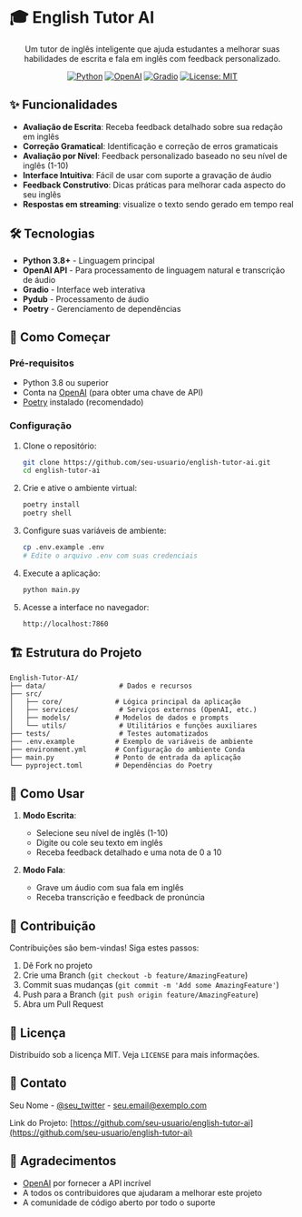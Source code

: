 # 🎓 English Tutor AI

<div align="center">
  <p>Um tutor de inglês inteligente que ajuda estudantes a melhorar suas habilidades de escrita e fala em inglês com feedback personalizado.</p>

  [![Python](https://img.shields.io/badge/Python-3.8+-blue.svg)](https://www.python.org/)
  [![OpenAI](https://img.shields.io/badge/OpenAI-API-412991.svg)](https://openai.com/)
  [![Gradio](https://img.shields.io/badge/Gradio-UI-FF4B4B.svg)](https://gradio.app/)
  [![License: MIT](https://img.shields.io/badge/License-MIT-yellow.svg)](https://opensource.org/licenses/MIT)
</div>

## ✨ Funcionalidades

- **Avaliação de Escrita**: Receba feedback detalhado sobre sua redação em inglês
- **Correção Gramatical**: Identificação e correção de erros gramaticais
- **Avaliação por Nível**: Feedback personalizado baseado no seu nível de inglês (1-10)
- **Interface Intuitiva**: Fácil de usar com suporte a gravação de áudio
- **Feedback Construtivo**: Dicas práticas para melhorar cada aspecto do seu inglês
- **Respostas em streaming**: visualize o texto sendo gerado em tempo real

## 🛠️ Tecnologias

- **Python 3.8+** - Linguagem principal
- **OpenAI API** - Para processamento de linguagem natural e transcrição de áudio
- **Gradio** - Interface web interativa
- **Pydub** - Processamento de áudio
- **Poetry** - Gerenciamento de dependências

## 🚀 Como Começar

### Pré-requisitos

- Python 3.8 ou superior
- Conta na [OpenAI](https://openai.com/) (para obter uma chave de API)
- [Poetry](https://python-poetry.org/) instalado (recomendado)

### Configuração

1. Clone o repositório:
   ```bash
   git clone https://github.com/seu-usuario/english-tutor-ai.git
   cd english-tutor-ai
   ```

2. Crie e ative o ambiente virtual:
   ```bash
   poetry install
   poetry shell
   ```

3. Configure suas variáveis de ambiente:
   ```bash
   cp .env.example .env
   # Edite o arquivo .env com suas credenciais
   ```

4. Execute a aplicação:
   ```bash
   python main.py
   ```

5. Acesse a interface no navegador:
   ```
   http://localhost:7860
   ```

## 🏗️ Estrutura do Projeto

```
English-Tutor-AI/
├── data/                  # Dados e recursos
├── src/
│   ├── core/             # Lógica principal da aplicação
│   ├── services/          # Serviços externos (OpenAI, etc.)
│   ├── models/           # Modelos de dados e prompts
│   └── utils/             # Utilitários e funções auxiliares
├── tests/                 # Testes automatizados
├── .env.example          # Exemplo de variáveis de ambiente
├── environment.yml       # Configuração do ambiente Conda
├── main.py               # Ponto de entrada da aplicação
└── pyproject.toml        # Dependências do Poetry
```

## 📝 Como Usar

1. **Modo Escrita**:
   - Selecione seu nível de inglês (1-10)
   - Digite ou cole seu texto em inglês
   - Receba feedback detalhado e uma nota de 0 a 10

2. **Modo Fala**:
   - Grave um áudio com sua fala em inglês
   - Receba transcrição e feedback de pronúncia

## 🤝 Contribuição

Contribuições são bem-vindas! Siga estes passos:

1. Dê Fork no projeto
2. Crie uma Branch (`git checkout -b feature/AmazingFeature`)
3. Commit suas mudanças (`git commit -m 'Add some AmazingFeature'`)
4. Push para a Branch (`git push origin feature/AmazingFeature`)
5. Abra um Pull Request

## 📄 Licença

Distribuído sob a licença MIT. Veja `LICENSE` para mais informações.

## 📧 Contato

Seu Nome - [@seu_twitter](https://twitter.com/seu_twitter) - seu.email@exemplo.com

Link do Projeto: [https://github.com/seu-usuario/english-tutor-ai](https://github.com/seu-usuario/english-tutor-ai)

## 🙏 Agradecimentos

- [OpenAI](https://openai.com/) por fornecer a API incrível
- A todos os contribuidores que ajudaram a melhorar este projeto
- A comunidade de código aberto por todo o suporte
